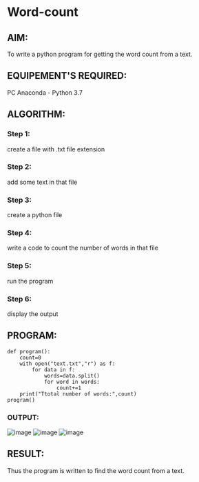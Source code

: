 # Word-count
## AIM:
To write a python program for getting the word count from a text.
## EQUIPEMENT'S REQUIRED: 
PC
Anaconda - Python 3.7
## ALGORITHM: 
### Step 1:
create a file with .txt file extension
### Step 2: 
 add some text in that file
### Step 3: 
create a python file
### Step 4:  
write a code to count the number of words in that file
### Step 5: 
run the program
### Step 6: 
display the output
## PROGRAM:
```
def program():
    count=0
    with open("text.txt","r") as f:
        for data in f:
            words=data.split()
            for word in words:
                count+=1
    print("Ttotal number of words:",count)
program()
```
### OUTPUT:
![image](https://github.com/BHARATHNATRAJAN/Word-count/assets/147473529/6df19517-4ec3-4285-883b-2bbdb5d148a8)
![image](https://github.com/BHARATHNATRAJAN/Word-count/assets/147473529/5f71bad2-b374-4b0e-9212-0a332a5c1183)
![image](https://github.com/BHARATHNATRAJAN/Word-count/assets/147473529/9719f825-e09c-4312-8284-e5357f8590ee)

## RESULT:
Thus the program is written to find the word count from a text.
